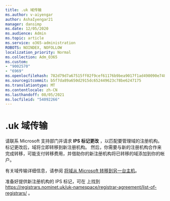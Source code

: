 ```yaml
---
title: .uk 域传输
ms.author: v-aiyengar
author: AshaIyengar21
manager: dansimp
ms.date: 12/05/2020
ms.audience: Admin
ms.topic: article
ms.service: o365-administration
ROBOTS: NOINDEX, NOFOLLOW
localization_priority: Normal
ms.collection: Adm_O365
ms.custom:
- "9002570"
- "6969"
ms.openlocfilehash: 782d79d7a67515ff02f9cef61176b9bea9017f1ad490090e748a10005c3c8bf3
ms.sourcegitcommit: b5f7da89a650d2915dc652449623c78be6247175
ms.translationtype: MT
ms.contentlocale: zh-CN
ms.lasthandoff: 08/05/2021
ms.locfileid: "54092266"
---
```

# <a name="uk-domain-transfers"></a>.uk 域传输

请联系 Microsoft 支持部门并请求 **IPS 标记更改** ，以匹配要管理域的注册机构。 标记更改后，域将立即转移到新注册机构。 然后，你需要与新的注册机构合作来完成转移，可能支付转移费用，并借助你的新注册机构将已转移的域添加到你的帐户。

有关域传输详细信息，请参阅 [将域从 Microsoft 转移到另一台主机](https://docs.microsoft.com/microsoft-365/admin/get-help-with-domains/transfer-a-domain-from-microsoft-to-another-host?view=o365-worldwide)。

准备好提供新注册机构的 IPS 标记，可在 上找到 https://registrars.nominet.uk/uk-namespace/registrar-agreement/list-of-registrars/ 。
